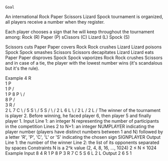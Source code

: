 	Goal
An international Rock Paper Scissors Lizard Spock tournament is organized, all players receive a number when they register.

Each player chooses a sign that he will keep throughout the tournament among:
Rock (R)
Paper (P)
sCissors (C)
Lizard (L)
Spock (S)

Scissors cuts Paper
Paper covers Rock
Rock crushes Lizard
Lizard poisons Spock
Spock smashes Scissors
Scissors decapitates Lizard
Lizard eats Paper
Paper disproves Spock
Spock vaporizes Rock
Rock crushes Scissors
and in case of a tie, the player with the lowest number wins (it's scandalous but it's the rule).

Example
4 R \
      1 P \
1 P /      \
             1 P
8 P \      /     \
      8 P /       \
3 R /              \
                     2 L
7 C \              /
      5 S \       /
5 S /      \     /
             2 L
6 L \      /
      2 L /
2 L /
The winner of the tournament is player 2. Before winning, he faced player 6, then player 5 and finally player 1.
Input
Line 1: an integer N representing the number of participants in the competition
Lines 2 to N+1: an integer NUMPLAYER indicating the player number (players have distinct numbers between 1 and N) followed by a letter 'R', 'P', 'C', 'L' or 'S' indicating the chosen sign SIGNPLAYER
Output
Line 1: the number of the winner
Line 2: the list of its opponents separated by spaces
Constraints
N is a 2^k value (2, 4, 8, 16, ..., 1024)
2 ≤ N ≤ 1024
Example
Input
8
4 R
1 P
8 P
3 R
7 C
5 S
6 L
2 L
Output
2
6 5 1